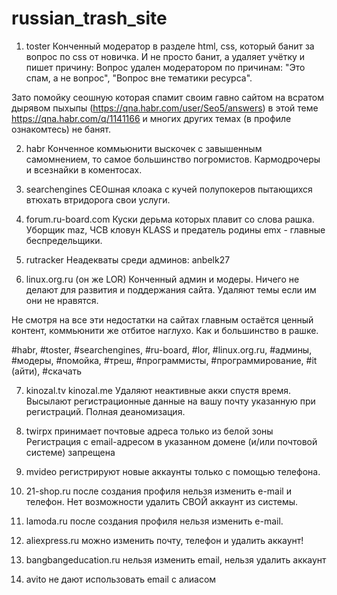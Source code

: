 # russian_trash_site

1. toster
Конченный модератор в разделе html, css, который банит за вопрос по css от новичка. И не просто банит, а удаляет учётку и пишет причину:
Вопрос удален модератором по причинам: "Это спам, а не вопрос", "Вопрос вне тематики ресурса".

Зато помойку сеошную которая спамит своим гавно сайтом на всратом дырявом пыхыпы (https://qna.habr.com/user/Seo5/answers) в этой теме https://qna.habr.com/q/1141166 и многих других темах (в профиле ознакомтесь) не банят.

2. habr
Конченное коммьюнити выскочек с завышенным самомнением, то самое большинство погромистов.
Кармодрочеры и всезнайки в коментосах.

3. searchengines
СЕОшная клоака с кучей полупокеров пытающихся втюхать втридорога свои услуги.

4. forum.ru-board.com
Куски дерьма которых плавит со слова рашка.
Уборщик maz, ЧСВ кловун KLASS и предатель родины emx - главные беспредельщики.

6. rutracker
Неадекваты среди админов: anbelk27

7. linux.org.ru (он же LOR)
Конченный админ и модеры. Ничего не делают для развития и поддержания сайта. Удаляют темы если им они не нравятся.

Не смотря на все эти недостатки на сайтах главным остаётся ценный контент, коммьюнити же отбитое наглухо. Как и большинство в рашке.

#habr, #toster, #searchengines, #ru-board, #lor, #linux.org.ru, #админы, #модеры, #помойка, #треш, #программисты, #программирование, #it (айти), #скачать

7. kinozal.tv kinozal.me
Удаляют неактивные акки спустя время.
Высылают регистрационные данные на вашу почту указанную при регистраций. Полная деаномизация.

8. twirpx принимает почтовые адреса только из белой зоны
Регистрация с email-адресом в указанном домене (и/или почтовой системе) запрещена

9. mvideo регистрируют новые аккаунты только с помощью телефона.

10. 21-shop.ru после создания профиля нельзя изменить e-mail и телефон. Нет возможности удалить СВОЙ аккаунт из системы.

11. lamoda.ru после создания профиля нельзя изменить e-mail.

12. aliexpress.ru можно изменить почту, телефон и удалить аккаунт!

13. bangbangeducation.ru нельзя изменить email, нельзя удалить аккаунт

14. avito не дают использовать email с алиасом
